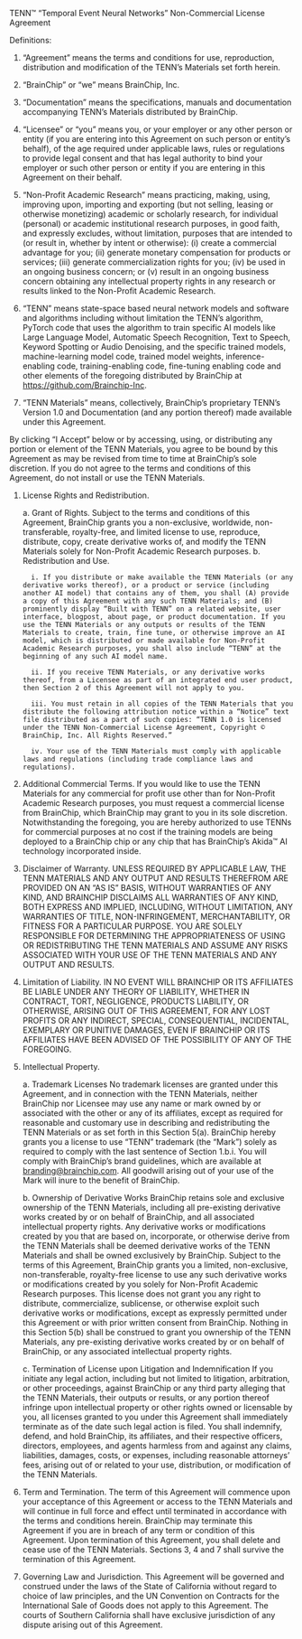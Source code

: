 TENN™ “Temporal Event Neural Networks” Non-Commercial License Agreement

<!-- TENN’s Version 1.0 Release Date: Jan 2, 2025 -->

Definitions:

1. “Agreement” means the terms and conditions for use, reproduction, distribution and modification of the TENN’s Materials set forth herein.

2. “BrainChip” or “we” means BrainChip, Inc.

3. “Documentation” means the specifications, manuals and documentation accompanying TENN’s Materials distributed by BrainChip.

4. “Licensee” or “you” means you, or your employer or any other person or entity (if you are entering into this Agreement on such
person or entity’s behalf), of the age required under applicable laws, rules or regulations to provide legal consent and that has
legal authority to bind your employer or such other person or entity if you are entering in this Agreement on their behalf.

5. “Non-Profit Academic Research” means practicing, making, using, improving upon, importing and exporting
(but not selling, leasing or otherwise monetizing) academic or scholarly research, for individual (personal)
or academic institutional research purposes, in good faith, and expressly excludes, without limitation,
purposes that are intended to (or result in, whether by intent or otherwise):
(i) create a commercial advantage for you; (ii) generate monetary compensation for products or services;
(iii) generate commercialization rights for you; (iv) be used in an ongoing business concern;
or (v) result in an ongoing business concern obtaining any intellectual property rights in any research or results linked to the Non-Profit Academic Research.

6. “TENN” means state-space based neural network models and software and algorithms including without limitation the TENN’s algorithm,
PyTorch code that uses the algorithm to train specific AI models like Large Language Model, Automatic Speech Recognition, Text to Speech,
Keyword Spotting or Audio Denoising, and the specific trained models, machine-learning model code, trained model weights,
inference-enabling code, training-enabling code, fine-tuning enabling code and other elements of the foregoing distributed by BrainChip at https://github.com/Brainchip-Inc.

7. “TENN Materials” means, collectively, BrainChip’s proprietary TENN’s Version 1.0 and Documentation (and any portion thereof) made available under this Agreement.

By clicking “I Accept” below or by accessing, using, or distributing any portion or element of the TENN Materials,
you agree to be bound by this Agreement as may be revised from time to time at BrainChip’s sole discretion.
If you do not agree to the terms and conditions of this Agreement, do not install or use the TENN Materials.

1. License Rights and Redistribution.

   a. Grant of Rights. Subject to the terms and conditions of this Agreement, BrainChip grants you a non-exclusive, worldwide, non-transferable, royalty-free, and limited license to use, reproduce, distribute, copy, create derivative works of, and modify the TENN Materials solely for Non-Profit Academic Research purposes. b. Redistribution and Use.

         i. If you distribute or make available the TENN Materials (or any derivative works thereof), or a product or service (including another AI model) that contains any of them, you shall (A) provide a copy of this Agreement with any such TENN Materials; and (B) prominently display “Built with TENN” on a related website, user interface, blogpost, about page, or product documentation. If you use the TENN Materials or any outputs or results of the TENN Materials to create, train, fine tune, or otherwise improve an AI model, which is distributed or made available for Non-Profit Academic Research purposes, you shall also include “TENN” at the beginning of any such AI model name.

         ii. If you receive TENN Materials, or any derivative works thereof, from a Licensee as part of an integrated end user product, then Section 2 of this Agreement will not apply to you.

         iii. You must retain in all copies of the TENN Materials that you distribute the following attribution notice within a “Notice” text file distributed as a part of such copies: “TENN 1.0 is licensed under the TENN Non-Commercial License Agreement, Copyright © BrainChip, Inc. All Rights Reserved.”

         iv. Your use of the TENN Materials must comply with applicable laws and regulations (including trade compliance laws and regulations).

2. Additional Commercial Terms. If you would like to use the TENN Materials for any commercial for profit use other than for Non-Profit Academic Research purposes, you must request a commercial license from BrainChip, which BrainChip may grant to you in its sole discretion. Notwithstanding the foregoing, you are hereby authorized to use TENNs for commercial purposes at no cost if the training models are being deployed to a BrainChip chip or any chip that has BrainChip’s Akida™ AI technology incorporated inside.

3. Disclaimer of Warranty. UNLESS REQUIRED BY APPLICABLE LAW, THE TENN MATERIALS AND ANY OUTPUT AND RESULTS THEREFROM ARE PROVIDED ON AN “AS IS” BASIS, WITHOUT WARRANTIES OF ANY KIND, AND BRAINCHIP DISCLAIMS ALL WARRANTIES OF ANY KIND, BOTH EXPRESS AND IMPLIED, INCLUDING, WITHOUT LIMITATION, ANY WARRANTIES OF TITLE, NON-INFRINGEMENT, MERCHANTABILITY, OR FITNESS FOR A PARTICULAR PURPOSE. YOU ARE SOLELY RESPONSIBLE FOR DETERMINING THE APPROPRIATENESS OF USING OR REDISTRIBUTING THE TENN MATERIALS AND ASSUME ANY RISKS ASSOCIATED WITH YOUR USE OF THE TENN MATERIALS AND ANY OUTPUT AND RESULTS.

4. Limitation of Liability. IN NO EVENT WILL BRAINCHIP OR ITS AFFILIATES BE LIABLE UNDER ANY THEORY OF LIABILITY, WHETHER IN CONTRACT, TORT, NEGLIGENCE, PRODUCTS LIABILITY, OR OTHERWISE, ARISING OUT OF THIS AGREEMENT, FOR ANY LOST PROFITS OR ANY INDIRECT, SPECIAL, CONSEQUENTIAL, INCIDENTAL, EXEMPLARY OR PUNITIVE DAMAGES, EVEN IF BRAINCHIP OR ITS AFFILIATES HAVE BEEN ADVISED OF THE POSSIBILITY OF ANY OF THE FOREGOING.

5. Intellectual Property.

   a. Trademark Licenses No trademark licenses are granted under this Agreement, and in connection with the TENN Materials, neither BrainChip nor Licensee may use any name or mark owned by or associated with the other or any of its affiliates, except as required for reasonable and customary use in describing and redistributing the TENN Materials or as set forth in this Section 5(a). BrainChip hereby grants you a license to use “TENN” trademark (the “Mark”) solely as required to comply with the last sentence of Section 1.b.i. You will comply with BrainChip’s brand guidelines, which are available at branding@brainchip.com. All goodwill arising out of your use of the Mark will inure to the benefit of BrainChip.

   b. Ownership of Derivative Works BrainChip retains sole and exclusive ownership of the TENN Materials, including all pre-existing derivative works created by or on behalf of BrainChip, and all associated intellectual property rights. Any derivative works or modifications created by you that are based on, incorporate, or otherwise derive from the TENN Materials shall be deemed derivative works of the TENN Materials and shall be owned exclusively by BrainChip. Subject to the terms of this Agreement, BrainChip grants you a limited, non-exclusive, non-transferable, royalty-free license to use any such derivative works or modifications created by you solely for Non-Profit Academic Research purposes. This license does not grant you any right to distribute, commercialize, sublicense, or otherwise exploit such derivative works or modifications, except as expressly permitted under this Agreement or with prior written consent from BrainChip. Nothing in this Section 5(b) shall be construed to grant you ownership of the TENN Materials, any pre-existing derivative works created by or on behalf of BrainChip, or any associated intellectual property rights.

   c. Termination of License upon Litigation and Indemnification If you initiate any legal action, including but not limited to litigation, arbitration, or other proceedings, against BrainChip or any third party alleging that the TENN Materials, their outputs or results, or any portion thereof infringe upon intellectual property or other rights owned or licensable by you, all licenses granted to you under this Agreement shall immediately terminate as of the date such legal action is filed. You shall indemnify, defend, and hold BrainChip, its affiliates, and their respective officers, directors, employees, and agents harmless from and against any claims, liabilities, damages, costs, or expenses, including reasonable attorneys’ fees, arising out of or related to your use, distribution, or modification of the TENN Materials.

6. Term and Termination. The term of this Agreement will commence upon your acceptance of this Agreement or access to the TENN Materials and will continue in full force and effect until terminated in accordance with the terms and conditions herein. BrainChip may terminate this Agreement if you are in breach of any term or condition of this Agreement. Upon termination of this Agreement, you shall delete and cease use of the TENN Materials. Sections 3, 4 and 7 shall survive the termination of this Agreement.

7. Governing Law and Jurisdiction. This Agreement will be governed and construed under the laws of the State of California without regard to choice of law principles, and the UN Convention on Contracts for the International Sale of Goods does not apply to this Agreement. The courts of Southern California shall have exclusive jurisdiction of any dispute arising out of this Agreement.
